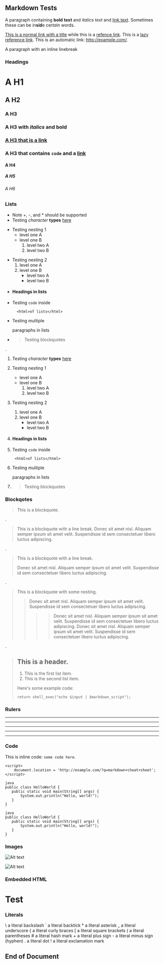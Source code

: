 ## Markdown Tests

A paragraph containing **bold** __text__ and *italics* _text_ and [link text](http://daringfireball.net). Sometimes these can be in**sid**e cer*ta*in words.

[This is a normal link with a title](http://daringfireball.net "Has a title") while this is a [refence link][reference]. This is a [lazy reference link][]. This is an automatic link: <http://example.com/>.

A paragraph with an
inline linebreak

[reference]: http://daringfireball.net "A reference link"
[lazy reference link]: http://daringfireball.net

### Headings

# A H1

## A H2

### A H3

### A H3 with *italics* and **bold**

### [A H3 that is a link](http://daringfireball.net)

### A H3 that contains `code` and a [link](http://daringfireball.net)

#### A H4

##### A H5

###### A H6

### Lists

- Note +, -, and * should be supported
- Testing _character_ **types** [here]()
* Testing nesting 1
    - level one A
    - level one B
        1. level two A
        2. level two B
+ Testing nesting 2
    1. level one A
    2. level one B
        + level two A
        - level two B
- #### Headings in lists
* Testing ``code`` inside

        <html>of lists</html>
* Testing multiple

    paragraphs in lists
+ > Testing blockquotes

.

1. Testing _character_ **types** [here]()
2. Testing nesting 1
    - level one A
    - level one B
        1. level two A
        2. level two B
3. Testing nesting 2
    1. level one A
    2. level one B
        + level two A
        - level two B
4. #### Headings in lists
4. Testing ``code`` inside

        <html>of lists</html>
6. Testing multiple

    paragraphs in lists
1. > Testing blockquotes

### Blockqotes

> This is a blockquote.

.

> This is a blockquote with a line break.
> Donec sit amet nisl. Aliquam semper ipsum sit amet velit. Suspendisse id sem consectetuer libero luctus adipiscing.

.

> This is a blockquote with a line break.
>
> Donec sit amet nisl. Aliquam semper ipsum sit amet velit. Suspendisse id sem consectetuer libero luctus adipiscing.

.

> This is a blockquote with some nesting.
>> Donec sit amet nisl. Aliquam semper ipsum sit amet velit. Suspendisse id sem consectetuer libero luctus adipiscing.
>>>> Donec sit amet nisl. Aliquam semper ipsum sit amet velit. Suspendisse id sem consectetuer libero luctus adipiscing.
> Donec sit amet nisl. Aliquam semper ipsum sit amet velit. Suspendisse id sem consectetuer libero luctus adipiscing.

.

> ## This is a header.
>
> 1.   This is the first list item.
> 2.   This is the second list item.
>
> Here's some example code:
>
>     return shell_exec("echo $input | $markdown_script");

### Rulers

* * *

***

*****

- - -

---------------------------------------

### Code

This is inline code: `some code here`.

    <script>
        document.location = 'http://example.com/?q=markdown+cheat+sheet';
    </script>

```
java
public class HelloWorld {
   public static void main(String[] args) {
       System.out.println("Hello, world!");
   }
} 
```

~~~
java
public class HelloWorld {
   public static void main(String[] args) {
       System.out.println("Hello, world!");
   }
}
~~~

### Images

![Alt text](/path/to/img.jpg)

![Alt text](/path/to/img.jpg "Optional title")

### Embedded HTML

<h1><span class="test">Test</span></h1>

### Literals

\\ a literal backslash
\` a literal backtick
\* a literal asterisk
\_ a literal underscore
\{ a literal curly braces
\[ a literal square brackets
\( a literal parentheses
\# a literal hash mark
\+ a literal plus sign
\- a literal minus sign (hyphen)
\. a literal dot
\! a literal exclamation mark


## End of Document